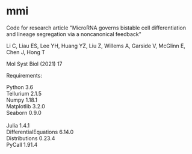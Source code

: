 # mmi
Code for research article "MicroRNA governs bistable cell differentiation and lineage segregation via a noncanonical feedback"

Li C, Liau ES, Lee YH, Huang YZ, Liu Z, Willems A, Garside V, McGlinn E, Chen J, Hong T

Mol Syst Biol (2021) 17


Requirements:

Python 3.6<br>
Tellurium 2.1.5<br>
Numpy 1.18.1<br>
Matplotlib 3.2.0<br>
Seaborn 0.9.0<br><br>
Julia 1.4.1<br>
DifferentialEquations 6.14.0<br>
Distributions 0.23.4<br>
PyCall 1.91.4<br>
